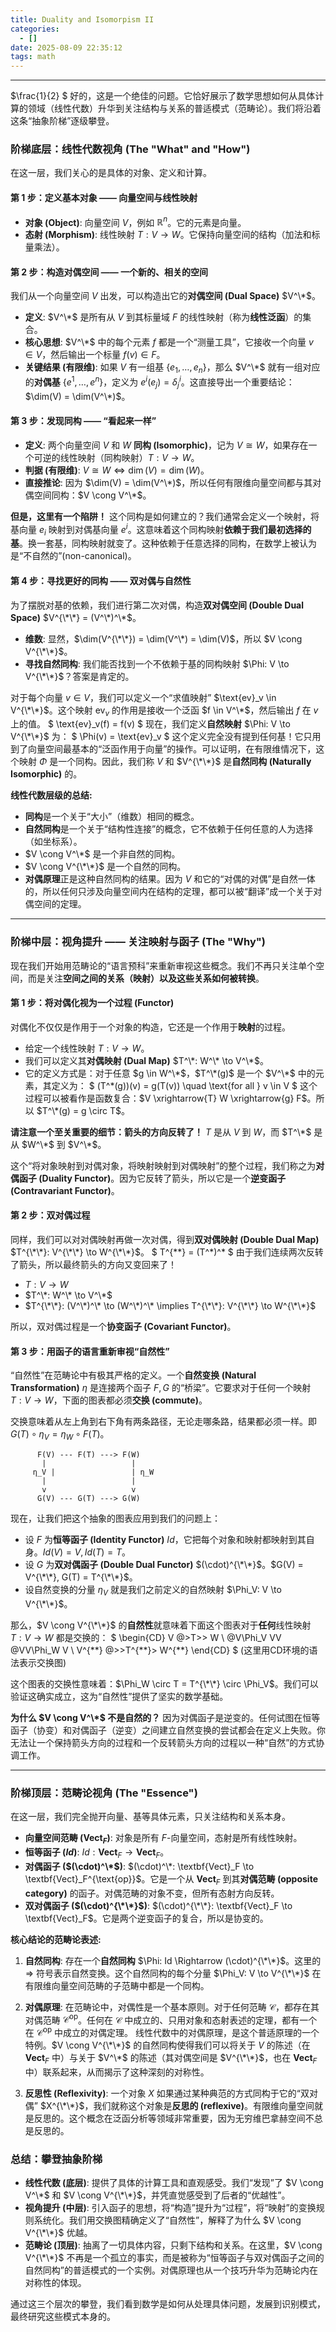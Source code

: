 ```yaml
---
title: Duality and Isomorpism II
categories:
  - []
date: 2025-08-09 22:35:12
tags: math
---
```


<!--more-->
----
$\frac{1}{2} $
好的，这是一个绝佳的问题。它恰好展示了数学思想如何从具体计算的领域（线性代数）升华到关注结构与关系的普适模式（范畴论）。我们将沿着这条“抽象阶梯”逐级攀登。

### 阶梯底层：线性代数视角 (The "What" and "How")

在这一层，我们关心的是具体的对象、定义和计算。

#### 第 1 步：定义基本对象 —— 向量空间与线性映射

- **对象 (Object)**: 向量空间 $V$，例如 $\mathbb{R}^n$。它的元素是向量。
- **态射 (Morphism)**: 线性映射 $T: V \to W$。它保持向量空间的结构（加法和标量乘法）。

#### 第 2 步：构造对偶空间 —— 一个新的、相关的空间

我们从一个向量空间 $V$ 出发，可以构造出它的**对偶空间 (Dual Space)** $V^\*$。

- **定义**: $V^\*$ 是所有从 $V$ 到其标量域 $F$ 的线性映射（称为**线性泛函**）的集合。
- **核心思想**: $V^\*$ 中的每个元素 $f$ 都是一个“测量工具”，它接收一个向量 $v \in V$，然后输出一个标量 $f(v) \in F$。
- **关键结果 (有限维)**: 如果 $V$ 有一组基 $\{e_1, \dots, e_n\}$，那么 $V^\*$ 就有一组对应的**对偶基** $\{e^1, \dots, e^n\}$，定义为 $e^i(e_j) = \delta^i_j$。这直接导出一个重要结论：$\dim(V) = \dim(V^\*)$。

#### 第 3 步：发现同构 —— “看起来一样”

- **定义**: 两个向量空间 $V$ 和 $W$ **同构 (Isomorphic)**，记为 $V \cong W$，如果存在一个可逆的线性映射（同构映射）$T: V \to W$。
- **判据 (有限维)**: $V \cong W \iff \dim(V) = \dim(W)$。
- **直接推论**: 因为 $\dim(V) = \dim(V^\*)$，所以任何有限维向量空间都与其对偶空间同构：$V \cong V^\*$。

**但是，这里有一个陷阱！** 这个同构是如何建立的？我们通常会定义一个映射，将基向量 $e_i$ 映射到对偶基向量 $e^i$。这意味着这个同构映射**依赖于我们最初选择的基**。换一套基，同构映射就变了。这种依赖于任意选择的同构，在数学上被认为是“不自然的”(non-canonical)。

#### 第 4 步：寻找更好的同构 —— 双对偶与自然性

为了摆脱对基的依赖，我们进行第二次对偶，构造**双对偶空间 (Double Dual Space)** $V^{\*\*} = (V^\*)^\*$。

- **维数**: 显然，$\dim(V^{\*\*}) = \dim(V^\*) = \dim(V)$，所以 $V \cong V^{\*\*}$。
- **寻找自然同构**: 我们能否找到一个不依赖于基的同构映射 $\Phi: V \to V^{\*\*}$？答案是肯定的。

对于每个向量 $v \in V$，我们可以定义一个“求值映射” $\text{ev}_v \in V^{\*\*}$。这个映射 $\text{ev}_v$ 的作用是接收一个泛函 $f \in V^\*$，然后输出 $f$ 在 $v$ 上的值。
$
\text{ev}_v(f) = f(v)
$
现在，我们定义**自然映射** $\Phi: V \to V^{\*\*}$ 为：
$
\Phi(v) = \text{ev}_v
$
这个定义完全没有提到任何基！它只用到了向量空间最基本的“泛函作用于向量”的操作。可以证明，在有限维情况下，这个映射 $\Phi$ 是一个同构。因此，我们称 $V$ 和 $V^{\*\*}$ 是**自然同构 (Naturally Isomorphic)** 的。

**线性代数层级的总结:**

- **同构**是一个关于“大小”（维数）相同的概念。
- **自然同构**是一个关于“结构性连接”的概念，它不依赖于任何任意的人为选择（如坐标系）。
- $V \cong V^\*$ 是一个非自然的同构。
- $V \cong V^{\*\*}$ 是一个自然的同构。
- **对偶原理**正是这种自然同构的结果。因为 $V$ 和它的“对偶的对偶”是自然一体的，所以任何只涉及向量空间内在结构的定理，都可以被“翻译”成一个关于对偶空间的定理。

----

### 阶梯中层：视角提升 —— 关注映射与函子 (The "Why")

现在我们开始用范畴论的“语言预科”来重新审视这些概念。我们不再只关注单个空间，而是关注**空间之间的关系（映射）**以及**这些关系如何被转换**。

#### 第 1 步：将对偶化视为一个过程 (Functor)

对偶化不仅仅是作用于一个对象的构造，它还是一个作用于**映射**的过程。

- 给定一个线性映射 $T: V \to W$。
- 我们可以定义其**对偶映射 (Dual Map)** $T^\*: W^\* \to V^\*$。
- 它的定义方式是：对于任意 $g \in W^\*$，$T^\*(g)$ 是一个 $V^\*$ 中的元素，其定义为：
  $
  (T^\*(g))(v) = g(T(v)) \quad \text{for all } v \in V
  $
  这个过程可以被看作是函数复合：$V \xrightarrow{T} W \xrightarrow{g} F$。所以 $T^\*(g) = g \circ T$。

**请注意一个至关重要的细节：箭头的方向反转了！**
$T$ 是从 $V$ 到 $W$，而 $T^\*$ 是从 $W^\*$ 到 $V^\*$。

这个“将对象映射到对偶对象，将映射映射到对偶映射”的整个过程，我们称之为**对偶函子 (Duality Functor)**。因为它反转了箭头，所以它是一个**逆变函子 (Contravariant Functor)**。

#### 第 2 步：双对偶过程

同样，我们可以对对偶映射再做一次对偶，得到**双对偶映射 (Double Dual Map)** $T^{\*\*}: V^{\*\*} \to W^{\*\*}$。
$
T^{\*\*} = (T^\*)^\*
$
由于我们连续两次反转了箭头，所以最终箭头的方向又变回来了！

- $T: V \to W$
- $T^\*: W^\* \to V^\*$
- $T^{\*\*}: (V^\*)^\* \to (W^\*)^\* \implies T^{\*\*}: V^{\*\*} \to W^{\*\*}$

所以，双对偶过程是一个**协变函子 (Covariant Functor)**。

#### 第 3 步：用函子的语言重新审视“自然性”

“自然性”在范畴论中有极其严格的定义。一个**自然变换 (Natural Transformation)** $\eta$ 是连接两个函子 $F, G$ 的“桥梁”。它要求对于任何一个映射 $T: V \to W$，下面的图表都必须**交换 (commute)**。

交换意味着从左上角到右下角有两条路径，无论走哪条路，结果都必须一样。即 $G(T) \circ \eta_V = \eta_W \circ F(T)$。

```text
      F(V) --- F(T) ---> F(W)
       |                   |
     η_V |                 | η_W
       |                   |
       v                   v
      G(V) --- G(T) ---> G(W)
```

现在，让我们把这个抽象的图表应用到我们的问题上：

- 设 $F$ 为**恒等函子 (Identity Functor)** $Id$，它把每个对象和映射都映射到其自身。$Id(V) = V, Id(T) = T$。
- 设 $G$ 为**双对偶函子 (Double Dual Functor)** $(\cdot)^{\*\*}$。$G(V) = V^{\*\*}, G(T) = T^{\*\*}$。
- 设自然变换的分量 $\eta_V$ 就是我们之前定义的自然映射 $\Phi_V: V \to V^{\*\*}$。

那么，$V \cong V^{\*\*}$ 的**自然性**就意味着下面这个图表对于**任何**线性映射 $T: V \to W$ 都是交换的：
$
\begin{CD}
V @>T>> W \\
@V\Phi_V VV @VV\Phi_W V \\
V^{\*\*} @>>T^{\*\*}> W^{\*\*}
\end{CD}
$
(这里用CD环境的语法表示交换图)

这个图表的交换性意味着：$\Phi_W \circ T = T^{\*\*} \circ \Phi_V$。我们可以验证这确实成立，这为“自然性”提供了坚实的数学基础。

**为什么 $V \cong V^\*$ 不是自然的？**
因为对偶函子是逆变的。任何试图在恒等函子（协变）和对偶函子（逆变）之间建立自然变换的尝试都会在定义上失败。你无法让一个保持箭头方向的过程和一个反转箭头方向的过程以一种“自然”的方式协调工作。

----

### 阶梯顶层：范畴论视角 (The "Essence")

在这一层，我们完全抛开向量、基等具体元素，只关注结构和关系本身。

- **向量空间范畴 ($\textbf{Vect}_F$)**: 对象是所有 $F$-向量空间，态射是所有线性映射。
- **恒等函子 ($Id$)**: $Id: \textbf{Vect}_F \to \textbf{Vect}_F$。
- **对偶函子 ($(\cdot)^\*$)**: $(\cdot)^\*: \textbf{Vect}_F \to \textbf{Vect}_F^{\text{op}}$。它是一个从 $\textbf{Vect}_F$ 到其**对偶范畴 (opposite category)** 的函子。对偶范畴的对象不变，但所有态射方向反转。
- **双对偶函子 ($(\cdot)^{\*\*}$)**: $(\cdot)^{\*\*}: \textbf{Vect}_F \to \textbf{Vect}_F$。它是两个逆变函子的复合，所以是协变的。

**核心结论的范畴论表述:**

1. **自然同构**: 存在一个**自然同构** $\Phi: Id \Rightarrow (\cdot)^{\*\*}$。这里的 $\Rightarrow$ 符号表示自然变换。这个自然同构的每个分量 $\Phi_V: V \to V^{\*\*}$ 在有限维向量空间范畴的子范畴中都是一个同构。

2. **对偶原理**: 在范畴论中，对偶性是一个基本原则。对于任何范畴 $\mathcal{C}$，都存在其对偶范畴 $\mathcal{C}^{\text{op}}$。任何在 $\mathcal{C}$ 中成立的、只用对象和态射表述的定理，都有一个在 $\mathcal{C}^{\text{op}}$ 中成立的对偶定理。
    线性代数中的对偶原理，是这个普适原理的一个特例。$V \cong V^{\*\*}$ 的自然同构使得我们可以将关于 $V$ 的陈述（在 $\textbf{Vect}_F$ 中）与关于 $V^\*$ 的陈述（其对偶空间是 $V^{\*\*}$，也在 $\textbf{Vect}_F$ 中）联系起来，从而揭示了这种深刻的对称性。

3. **反思性 (Reflexivity)**: 一个对象 $X$ 如果通过某种典范的方式同构于它的“双对偶” $X^{\*\*}$，我们就称这个对象是**反思的 (reflexive)**。有限维向量空间就是反思的。这个概念在泛函分析等领域非常重要，因为无穷维巴拿赫空间不总是反思的。

### 总结：攀登抽象阶梯

- **线性代数 (底层)**: 提供了具体的计算工具和直观感受。我们“发现”了 $V \cong V^\*$ 和 $V \cong V^{\*\*}$，并凭直觉感受到了后者的“优越性”。
- **视角提升 (中层)**: 引入函子的思想，将“构造”提升为“过程”，将“映射”的变换规则系统化。我们用交换图精确定义了“自然性”，解释了为什么 $V \cong V^{\*\*}$ 优越。
- **范畴论 (顶层)**: 抽离了一切具体内容，只剩下结构和关系。在这里，$V \cong V^{\*\*}$ 不再是一个孤立的事实，而是被称为“恒等函子与双对偶函子之间的自然同构”的普适模式的一个实例。对偶原理也从一个技巧升华为范畴论内在对称性的体现。

通过这三个层次的攀登，我们看到数学是如何从处理具体问题，发展到识别模式，最终研究这些模式本身的。

